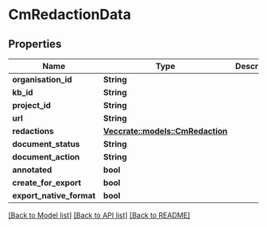 # CmRedactionData

## Properties

Name | Type | Description | Notes
------------ | ------------- | ------------- | -------------
**organisation_id** | **String** |  | 
**kb_id** | **String** |  | 
**project_id** | **String** |  | 
**url** | **String** |  | 
**redactions** | [**Vec<crate::models::CmRedaction>**](CMRedaction.md) |  | 
**document_status** | **String** |  | 
**document_action** | **String** |  | 
**annotated** | **bool** |  | 
**create_for_export** | **bool** |  | 
**export_native_format** | **bool** |  | 

[[Back to Model list]](../README.md#documentation-for-models) [[Back to API list]](../README.md#documentation-for-api-endpoints) [[Back to README]](../README.md)


